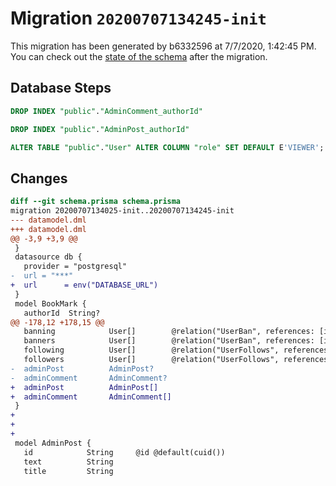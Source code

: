 # Migration `20200707134245-init`

This migration has been generated by b6332596 at 7/7/2020, 1:42:45 PM.
You can check out the [state of the schema](./schema.prisma) after the migration.

## Database Steps

```sql
DROP INDEX "public"."AdminComment_authorId"

DROP INDEX "public"."AdminPost_authorId"

ALTER TABLE "public"."User" ALTER COLUMN "role" SET DEFAULT E'VIEWER';
```

## Changes

```diff
diff --git schema.prisma schema.prisma
migration 20200707134025-init..20200707134245-init
--- datamodel.dml
+++ datamodel.dml
@@ -3,9 +3,9 @@
 }
 datasource db {
   provider = "postgresql"
-  url = "***"
+  url      = env("DATABASE_URL")
 }
 model BookMark {
   authorId  String?
@@ -178,12 +178,15 @@
   banning            User[]        @relation("UserBan", references: [id])
   banners            User[]        @relation("UserBan", references: [id])
   following          User[]        @relation("UserFollows", references: [id])
   followers          User[]        @relation("UserFollows", references: [id])
-  adminPost          AdminPost?
-  adminComment       AdminComment?
+  adminPost          AdminPost[]
+  adminComment       AdminComment[]
 }
+
+
+
 model AdminPost {
   id            String     @id @default(cuid())
   text          String
   title         String
```


